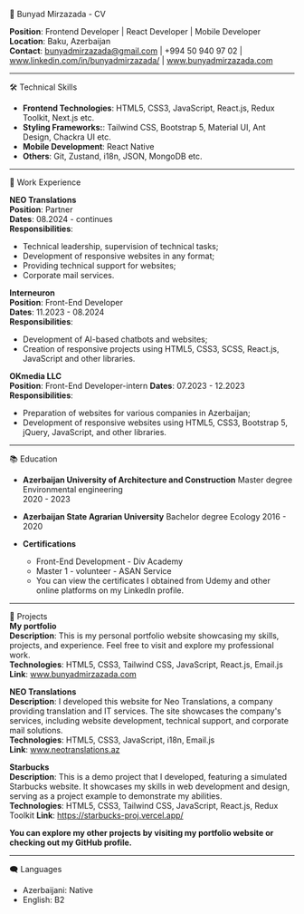 📄 Bunyad Mirzazada - CV

**Position**: Frontend Developer | React Developer | Mobile Developer 
**Location**: Baku, Azerbaijan  
**Contact**: bunyadmirzazada@gmail.com | +994 50 940 97 02 | www.linkedin.com/in/bunyadmirzazada/ | www.bunyadmirzazada.com  

---

🛠️ Technical Skills  
- **Frontend Technologies**: HTML5, CSS3, JavaScript, React.js, Redux Toolkit, Next.js etc.
- **Styling Frameworks:**: Tailwind CSS, Bootstrap 5, Material UI, Ant Design, Chackra UI etc.  
- **Mobile Development**: React Native  
- **Others**: Git, Zustand, i18n, JSON, MongoDB etc. 

---

💼 Work Experience  

**NEO Translations**  
**Position**: Partner  
**Dates**: 08.2024 - continues  
**Responsibilities**:  
- Technical leadership, supervision of technical tasks;  
- Development of responsive websites in any format;
- Providing technical support for websites;
- Corporate mail services. 

**Interneuron**  
**Position**: Front-End Developer  
**Dates**: 11.2023 - 08.2024  
**Responsibilities**:  
- Development of AI-based chatbots and websites;  
- Creation of responsive projects using HTML5, CSS3, SCSS, React.js, JavaScript and other libraries.

**OKmedia LLC**  
**Position**: Front-End Developer-intern 
**Dates**: 07.2023 - 12.2023  
**Responsibilities**:  
- Preparation of websites for various companies in Azerbaijan;  
- Development of responsive websites using HTML5, CSS3, Bootstrap 5, jQuery, JavaScript, and other libraries.  

---

📚 Education  

- **Azerbaijan University of Architecture and Construction**
  Master degree
  Environmental engineering  
  2020 - 2023
  
- **Azerbaijan State Agrarian University**
  Bachelor degree
  Ecology 
  2016 - 2020

- **Certifications**  
  - Front-End Development - Div Academy  
  - Master 1 - volunteer - ASAN Service
  - You can view the certificates I obtained from Udemy and other online platforms on my LinkedIn profile.  

---

🌟 Projects  
**My portfolio**  
**Description**: This is my personal portfolio website showcasing my skills, projects, and experience. Feel free to visit and explore my professional work.  
**Technologies**: HTML5, CSS3, Tailwind CSS, JavaScript, React.js, Email.js  
**Link**: www.bunyadmirzazada.com  

**NEO Translations**  
**Description**: I developed this website for Neo Translations, a company providing translation and IT services. The site showcases the company's services, including website development, technical support, and corporate mail solutions.  
**Technologies**: HTML5, CSS3, JavaScript, i18n, Email.js  
**Link**: www.neotranslations.az  

**Starbucks**  
**Description**: This is a demo project that I developed, featuring a simulated Starbucks website. It showcases my skills in web development and design, serving as a project example to demonstrate my abilities.  
**Technologies**: HTML5, CSS3, Tailwind CSS, JavaScript, React.js, Redux Toolkit
**Link**: https://starbucks-proj.vercel.app/  

**You can explore my other projects by visiting my portfolio website or checking out my GitHub profile.**

---

🗨️ Languages  
- Azerbaijani: Native  
- English: B2  
